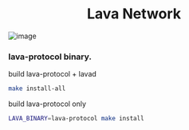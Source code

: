 
<div align="center">
  <h1> Lava Network </h1>
</div>

![image](https://user-images.githubusercontent.com/2770565/203528359-dced4d06-f020-4b6a-bb5f-319124924689.png)


### lava-protocol binary.

build lava-protocol + lavad

```bash
make install-all
```

build lava-protocol only

```bash
LAVA_BINARY=lava-protocol make install
```